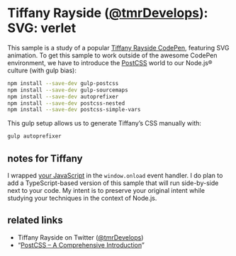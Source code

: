 # Tiffany Rayside ([@tmrDevelops](https://twitter.com/tmrDevelops)): SVG: verlet

This sample is a study of a popular [Tiffany Rayside CodePen](https://codepen.io/tmrDevelops/pen/MYVzMe), featuring SVG animation. To get this sample to work outside of the awesome CodePen environment, we have to introduce the [PostCSS](https://www.smashingmagazine.com/2015/12/introduction-to-postcss/) world to our Node.js® culture (with gulp bias):

```bash
npm install --save-dev gulp-postcss
npm install --save-dev gulp-sourcemaps
npm install --save-dev autoprefixer
npm install --save-dev postcss-nested
npm install --save-dev postcss-simple-vars
```

This gulp setup allows us to generate Tiffany’s CSS manually with:

```bash
gulp autoprefixer
```

## notes for Tiffany

I wrapped [your JavaScript](./index.js) in the `window.onload` event handler. I do plan to add a TypeScript-based version of this sample that will run side-by-side next to your code. My intent is to preserve your original intent while studying your techniques in the context of Node.js.

## related links

* Tiffany Rayside on Twitter ([@tmrDevelops](https://twitter.com/tmrDevelops))
* “[PostCSS – A Comprehensive Introduction](https://www.smashingmagazine.com/2015/12/introduction-to-postcss/)”